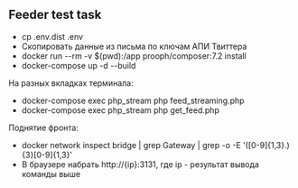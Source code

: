 ## Feeder test task

* cp .env.dist .env
* Скопировать данные из письма по ключам АПИ Твиттера
* docker run --rm -v $(pwd):/app prooph/composer:7.2 install
* docker-compose up -d --build

На разных  вкладках терминала:
* docker-compose exec php_stream php feed_streaming.php
* docker-compose exec php_stream php get_feed.php

Поднятие фронта:

* docker network inspect bridge | grep Gateway | grep -o -E '([0-9]{1,3}\.){3}[0-9]{1,3}'
* В браузере набрать http://{ip}:3131, где ip - результат вывода команды выше